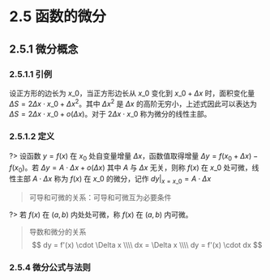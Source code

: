 # 2.5 函数的微分

## 2.5.1 微分概念

### 2.5.1.1 引例

设正方形的边长为 $x\_0$，当正方形边长从 $x\_0$ 变化到 $x\_0 + \Delta x$ 时，面积变化量 $\Delta S = 2 \Delta x \cdot x\_0 + \Delta x^2$。其中 $\Delta x^2$ 是 $\Delta x$ 的高阶无穷小，上述式因此可以表达为 $\Delta S = 2 \Delta x \cdot x\_0 + o(\Delta x)$。对于 $2 \Delta x \cdot x\_0$ 称为微分的线性主部。

### 2.5.1.2 定义

?> 设函数 $y = f(x)$ 在 $x_0$ 处自变量增量 $\Delta x$，函数值取得增量 $\Delta y = f(x_0 + \Delta x) - f(x_0)$。若 $\Delta y = A \cdot \Delta x + o(\Delta x)$ 其中 $A$ 与 $\Delta x$ 无关，则称 $f(x)$ 在 $x\_0$ 处可微，线性主部 $A \cdot \Delta x$ 称为 $f(x)$ 在 $x\_0$ 的微分，记作 $dy |_{x = x\_0} = A \cdot \Delta x$

> 可导和可微的关系：可导和可微互为必要条件

?> 若 $f(x)$ 在 $(a,\,b)$ 内处处可微，称 $f(x)$ 在 $(a,\,b)$ 内可微。

> 导数和微分的关系
$$
dy = f'(x) \cdot \Delta x \\\\
dx = \Delta x \\\\
dy = f'(x) \cdot dx
$$

### 2.5.4 微分公式与法则

